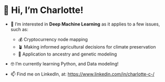 # 👋 Hi, I’m Charlotte!
- 🤔 I’m interested in <b>Deep Machine Learning</b> as it applies to a few issues, such as: 
  -  💰 Cryptocurrency node mapping 
  -  🪴 Making informed agricultural decisions for climate preservation
  -  🧬 Application to ancestry and genetic modeling
- 🤓 I’m currently learning Python, and Data modeling!


- 📫 Find me on LinkedIn, at: https://www.linkedin.com/in/charlotte-c-/

<!---
CharlotteC21/CharlotteC21 is a ✨ special ✨ repository because its `README.md` (this file) appears on your GitHub profile.
You can click the Preview link to take a look at your changes.
--->

